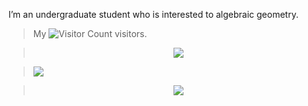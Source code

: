I’m an undergraduate student who is interested to algebraic geometry.

> My ![Visitor Count](https://profile-counter.glitch.me/DVLXLWZ/count.svg) visitors.

> <div align="center"> <img src="https://github-profile-trophy.vercel.app/?username=DVLXLWZ" /> </div>

> <img src="https://metrics.lecoq.io/DVLXLWZ?template=classic&config.timezone=Asia%2FShanghai" /> </div>

> <div align="center"> <img src="https://activity-graph.herokuapp.com/graph?username=DVLXLWZ&theme=xcode" /> </div>
